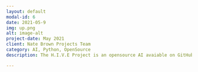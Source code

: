 ```yaml
---
layout: default
modal-id: 6
date: 2021-05-9
img: up.png
alt: image-alt
project-date: May 2021
client: Nate Brown Projects Team
category: AI, Python, OpenSource
description: The H.I.V.E Project is an opensource AI avaiable on GitHub. H.I.V.E stands for Home-Assistant Integrated Virtual Environment. H.I.V.E is an AI that is being heavily developed on our GitHub Page, and will dive into Automation, Machine Learning and Statistics.

---
```

